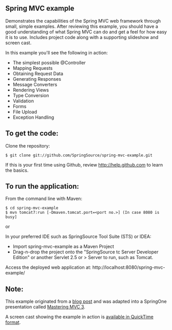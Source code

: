 Spring MVC example
------------------
Demonstrates the capabilities of the Spring MVC web framework through small, simple examples.
After reviewing this example, you should have a good understanding of what Spring MVC can do and get a feel for how easy it is to use.
Includes project code along with a supporting slideshow and screen cast.

In this example you'll see the following in action:

* The simplest possible @Controller
* Mapping Requests
* Obtaining Request Data
* Generating Responses
* Message Converters
* Rendering Views
* Type Conversion
* Validation
* Forms
* File Upload
* Exception Handling

To get the code:
-------------------
Clone the repository:

    $ git clone git://github.com/SpringSource/spring-mvc-example.git

If this is your first time using Github, review http://help.github.com to learn the basics.

To run the application:
-------------------	
From the command line with Maven:

    $ cd spring-mvc-example
    $ mvn tomcat7:run [-Dmaven.tomcat.port=<port no.>] (In case 8080 is busy] 

or

In your preferred IDE such as SpringSource Tool Suite (STS) or IDEA:

* Import spring-mvc-example as a Maven Project
* Drag-n-drop the project onto the "SpringSource tc Server Developer Edition" or another Servlet 2.5 or > Server to run, such as Tomcat.

Access the deployed web application at: http://localhost:8080/spring-mvc-example/

Note:
-------------------

This example originated from a [blog post](http://blog.springsource.com/2010/07/22/spring-mvc-3-example/) and was adapted into a SpringOne presentation called [Mastering MVC 3](http://www.infoq.com/presentations/Mastering-Spring-MVC-3).

A screen cast showing the example in action is [available in QuickTime format](http://s3.springsource.org/MVC/mvc-example-screencast.mov).
